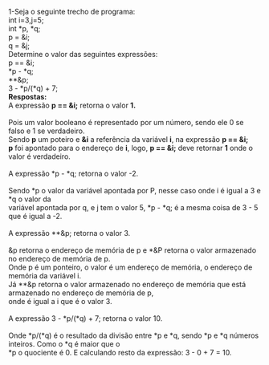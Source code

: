 1-Seja o seguinte trecho de programa:<br/>
int i=3,j=5;<br/>
int *p, *q;<br/>
p = &i;<br/>
q = &j;<br/>
Determine o valor das seguintes expressões:<br/>
p == &i;<br/>
*p - *q;<br/>
**&p;<br/>
3 - *p/(*q) + 7;<br/>
**Respostas:**<br/>
A expressão **p == &i;** retorna o valor **1.**<br/><br/>
Pois um valor booleano é representado por um número, sendo ele 0 se falso e 1 se verdadeiro.<br/>
Sendo **p** um poteiro e **&i** a referência da variável **i**, na expressão **p == &i;**<br/>
**p** foi apontado para o endereço de **i**, logo, **p == &i;** deve retornar **1** onde o valor é verdadeiro.<br/><br/>
A expressão *p - *q; retorna o valor -2.<br/><br/>
Sendo *p o valor da variável apontada por P, nesse caso onde i é igual a 3  e *q o valor da <br/>variável apontada por q, e j tem o valor 5, *p - *q; é a mesma coisa de 3 - 5 que é igual a -2.
<br/><br/>
A expressão **&p; retorna o valor 3.<br/><br/>
&p retorna o endereço de memória de p e *&P retorna o valor armazenado no endereço de memória de p.<br/>
Onde p é um ponteiro, o valor é um endereço de memória, o endereço de memória da variável i.<br/>
Já **&p retorna o valor armazenado no endereço de memória que está armazenado no endereço de memória de p,<br/>
onde é igual a i que é o valor 3.
<br/><br/>
A expressão 3 - *p/(*q) + 7; retorna o valor 10.<br/><br/>
Onde *p/(*q) é o resultado da divisão entre *p e *q, sendo *p e *q números inteiros. Como o *q é maior que o<br/> *p o quociente é 0. E calculando resto da expressão: 3 - 0 + 7 = 10.
